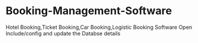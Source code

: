 # Booking-Management-Software
Hotel Booking,Ticket Booking,Car Booking,Logistic Booking Software
Open Include/config and update the Databse details
